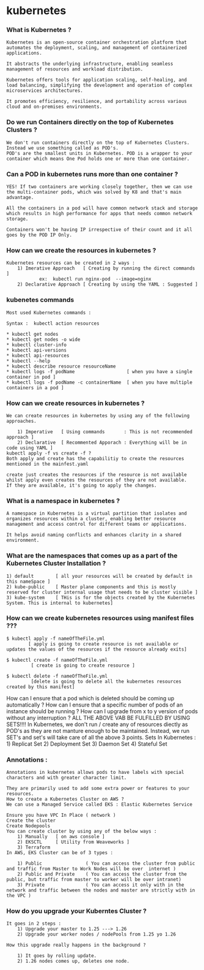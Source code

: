 # kubernetes

### What is Kubernetes ?
    Kubernetes is an open-source container orchestration platform that automates the deployment, scaling, and management of containerized applications. 

    It abstracts the underlying infrastructure, enabling seamless management of resources and workload distribution. 

    Kubernetes offers tools for application scaling, self-healing, and load balancing, simplifying the development and operation of complex microservices architectures. 

    It promotes efficiency, resilience, and portability across various cloud and on-premises environments.

### Do we run Containers directly on the top of Kubernetes Clusters ?
    We don't run containers directly on the top of Kubernetes Clusters. Instead we use something called as POD's.
    POD's are the smallest units in Kubernetes. POD is a wrapper to your container which means One Pod holds one or more than one container.
    
### Can a POD in kubernetes runs more than one container ?
    YES! If two containers are working closely together, then we can use the multi-container pods, which was solved by K8 and that's main advantage.

    All the containers in a pod will have common network stack and storage which results in high performance for apps that needs common network storage.

    Containers won't be having IP irrespective of their count and it all goes by the POD IP Only.

### How can we create the resources in kubernetes ?
    Kubernetes resources can be created in 2 ways :
        1) Imerative Approach   [ Creating by running the direct commands ]
                ex:  kubectl run nginx-pod  --image=nginx
        2) Declarative Approach [ Creating by using the YAML : Suggested ]

### kubenetes commands
    Most used Kubernetes commands :

    Syntax :  kubectl action resources 

    * kubectl get nodes  
    * kubectl get nodes -o wide
    * kubectl cluster-info 
    * kubectl api-versions
    * kubectl api-resources 
    * kubectl --help 
    * kubectl describe resource resourceName
    * kubectl logs -f podName                   [ when you have a single container in pod ] 
    * kubectl logs -f podName -c containerName  [ when you have multiple containers in a pod ] 

### How can we create resources in kubernetes ?
    We can create resources in kubernetes by using any of the following approaches.

        1) Imperative   [ Using commands       : This is not recommended approach ]
        2) Declarative  [ Recommented Apporach : Everything will be in code using YAML ]
    kubectl apply -f vs create -f ?
    Both apply and create has the capabilitiy to create the resources mentioned in the mainfest.yaml

    create just creates the resources if the resource is not available whilst apply even creates the resources of they are not available.
    If they are available, it's going to apply the changes.

### What is a namespace in kubernetes ?
    A namespace in Kubernetes is a virtual partition that isolates and organizes resources within a cluster, enabling better resource management and access control for different teams or applications. 

    It helps avoid naming conflicts and enhances clarity in a shared environment.

### What are the namespaces that comes up as a part of the Kubernetes Cluster Installation ?

    1) default        [ all your resources will be created by default in this nameSpace ]
    2) kube-public    [ Master plane components and this is mostly reserved for cluster internal usage that needs to be cluster visible ]
    3) kube-system    [ THis is for the objects created by the Kubernetes System. This is internal to kubernetes]

### How can we create kubernetes resources using manifest files ???
    $ kubectl apply -f nameOfTheFile.yml       
            [ apply is going to create resource is not available or updates the values of the resources if the resource already exits]

    $ kubectl create -f nameOfTheFile.yml 
             [ create is going to create resource ]
    
    $ kubectl delete -f nameOfTheFile.yml 
             [delete is going to delete all the kubernetes resources created by this manifest]

How can I ensure that a pod which is deleted should be coming up automatically ?
How can I ensure that a specific number of pods of an instance should be running ?
How can I upgrade from x to y version of pods without any interruption ?
ALL THE ABOVE VAB BE FULFILLED BY USING SETS!!!!
In Kubernetes, we don't run / create any of resources diectly as POD's as they are not manture enough to be maintained.
Instead, we run SET's and set's will take care of all the above 3 points.
Sets In Kubernetes :
    1) Replicat Set 
    2) Deployment Set
    3) Daemon Set 
    4) Stateful Set

### Annotations :
    Annotations in kubernetes allows pods to have labels with special characters and with greater character limit.

    They are primarily used to add some extra power or features to your resources.
    How to create a Kubernetes Cluster on AWS ?
    We can use a Managed Service called EKS : Elastic Kubernetes Service

    Ensure you have VPC In Place ( network )
    Create the cluster
    Create Nodepools
    You can create cluster by using any of the below ways :
        1) Manually   [ on aws console ]
        2) EKSCTL     [ Utility from Weaveworks ]
        3) Terraform  
    In AWS, EKS Cluster can be of 3 types :

        1) Public                ( You can access the cluster from public and traffic from Master to Work Nodes will be over  internet )
        2) Public and Private    ( You can access the cluster from the public, but traffic from master to worker will be over intranet)
        3) Private               ( You can access it only with in the network and traffic between the nodes and master are strictly with in the VPC )

### How do you upgrade your Kuberntes Cluster ?
    It goes in 2 steps : 
        1) Upgrade your master to 1.25 ---> 1.26 
        2) Upgrade your worker nodes / nodePools from 1.25 yo 1.26

    How this upgrade really happens in the background ?

        1) It goes by rolling update.
        2) 1.26 nodes comes up, deletes one node.